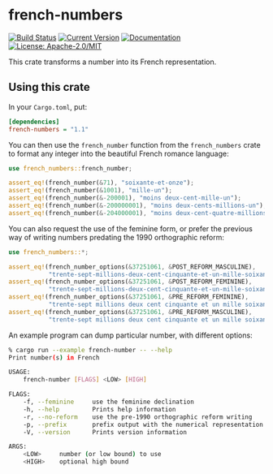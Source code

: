 # french-numbers

[![Build Status](https://travis-ci.org/samueltardieu/french-numbers.svg?branch=master)](https://travis-ci.org/samueltardieu/french-numbers)
[![Current Version](https://img.shields.io/crates/v/french-numbers.svg)](https://crates.io/crates/french-numbers)
[![Documentation](https://docs.rs/french-numbers/badge.svg)](https://docs.rs/french-numbers)
[![License: Apache-2.0/MIT](https://img.shields.io/crates/l/french-numbers.svg)](#license)

This crate transforms a number into its French representation.

## Using this crate

In your `Cargo.toml`, put:

``` ini
[dependencies]
french-numbers = "1.1"
```

You can then use the `french_number` function from the `french_numbers` crate
to format any integer into the beautiful French romance language:

``` rust
use french_numbers::french_number;

assert_eq!(french_number(&71), "soixante-et-onze");
assert_eq!(french_number(&1001), "mille-un");
assert_eq!(french_number(&-200001), "moins deux-cent-mille-un");
assert_eq!(french_number(&-200000001), "moins deux-cents-millions-un");
assert_eq!(french_number(&-204000001), "moins deux-cent-quatre-millions-un");
```

You can also request the use of the feminine form, or prefer the previous way of writing
numbers predating the 1990 orthographic reform:

```rust
use french_numbers::*;

assert_eq!(french_number_options(&37251061, &POST_REFORM_MASCULINE),
           "trente-sept-millions-deux-cent-cinquante-et-un-mille-soixante-et-un");
assert_eq!(french_number_options(&37251061, &POST_REFORM_FEMININE),
           "trente-sept-millions-deux-cent-cinquante-et-un-mille-soixante-et-une");
assert_eq!(french_number_options(&37251061, &PRE_REFORM_FEMININE),
           "trente-sept millions deux cent cinquante et un mille soixante et une");
assert_eq!(french_number_options(&37251061, &PRE_REFORM_MASCULINE),
           "trente-sept millions deux cent cinquante et un mille soixante et un")
```

An example program can dump particular number, with different options:

``` bash
% cargo run --example french-number -- --help
Print number(s) in French

USAGE:
    french-number [FLAGS] <LOW> [HIGH]

FLAGS:
    -f, --feminine     use the feminine declination
    -h, --help         Prints help information
    -r, --no-reform    use the pre-1990 orthographic reform writing
    -p, --prefix       prefix output with the numerical representation
    -V, --version      Prints version information

ARGS:
    <LOW>     number (or low bound) to use
    <HIGH>    optional high bound
```
